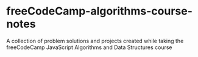 # freeCodeCamp-algorithms-course-notes
A collection of problem solutions and projects created while taking the freeCodeCamp JavaScript Algorithms and Data Structures course
